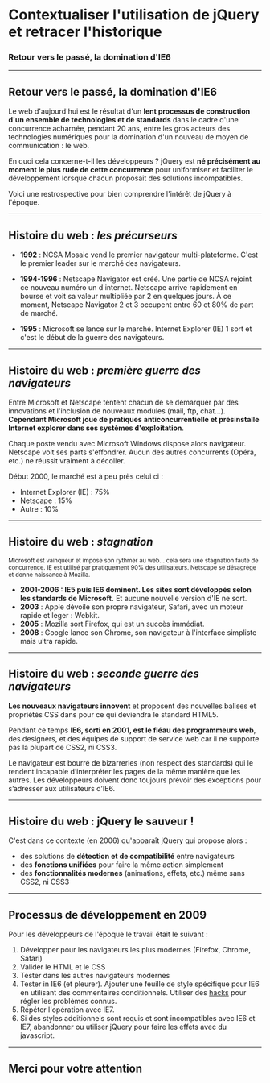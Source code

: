 <!-- footer: Copyright 2017 © Glenn ROLLAND – Reproduction interdite -->
<!-- page_number : true -->

<link rel="stylesheet" href="../../assets/style.css" />

# Contextualiser l'utilisation de jQuery et retracer l'historique

### Retour vers le passé, la domination d'IE6

<!-- 01/06 Document -->

----

## Retour vers le passé, la domination d'IE6

Le web d'aujourd'hui est le résultat d'un __lent processus de construction d'un ensemble de technologies et de standards__ dans le cadre d'une concurrence acharnée, pendant 20 ans, entre les gros acteurs des technologies numériques pour la domination d'un nouveau de moyen de communication : le web.

En quoi cela concerne-t-il les développeurs ? jQuery est __né précisément au moment le plus rude de cette concurrence__ pour uniformiser et faciliter le développement lorsque chacun proposait des solutions incompatibles.

Voici une restrospective pour bien comprendre l'intérêt de jQuery à l'époque.

----

## Histoire du web : _les précurseurs_

* __1992__ : NCSA Mosaic vend le premier navigateur multi-plateforme. C'est le premier leader sur le marché des navigateurs.

* __1994-1996__ : Netscape Navigator est créé. Une partie de NCSA rejoint ce  nouveau numéro un d'internet. Netscape arrive rapidement en bourse et voit sa valeur multipliée par 2 en quelques jours. À ce moment, Netscape Navigator 2 et 3 occupent entre 60 et 80% de part de marché.

* __1995__ : Microsoft se lance sur le marché. Internet Explorer (IE) 1 sort et c'est le début de la guerre des navigateurs.

----

## Histoire du web : _première guerre des navigateurs_

Entre Microsoft et Netscape tentent chacun de se démarquer par des innovations et l'inclusion de nouveaux modules (mail, ftp, chat...). __Cependant Microsoft joue de pratiques anticoncurrentielle et présinstalle Internet explorer dans ses systèmes d'exploitation__. 

Chaque poste vendu avec Microsoft Windows dispose alors navigateur. Netscape voit ses parts s'effondrer. Aucun des autres concurrents (Opéra, etc.) ne réussit vraiment à décoller.

Début 2000, le marché est à peu près celui ci :

* Internet Explorer (IE) : 75% 
* Netscape : 15%
* Autre : 10%

----

## Histoire du web : _stagnation_

<small>

Microsoft est vainqueur et impose son rythmer au web... cela sera une stagnation faute de concurrence. IE est utilisé par pratiquement 90% des utilisateurs. Netscape se désagrège et donne naissance à Mozilla.

</small>

* **2001-2006 : IE5 puis IE6 dominent. Les sites sont développés selon les standards de Microsoft.** Et aucune nouvelle version d'IE ne sort.
* __2003__ : Apple dévoile son propre navigateur, Safari, avec un moteur rapide et leger : Webkit.
* __2005__ : Mozilla sort Firefox, qui est un succès immédiat.
* __2008__ : Google lance son Chrome, son navigateur à l'interface simpliste mais ultra rapide.

----

## Histoire du web : _seconde guerre des navigateurs_

__Les nouveaux navigateurs innovent__ et proposent des nouvelles balises et propriétés CSS dans pour ce qui deviendra le standard HTML5. 

Pendant ce temps __IE6, sorti en 2001, est le fléau des programmeurs web__, des designers, et des équipes de support de service web car il ne supporte pas la plupart de CSS2, ni CSS3.

Le navigateur est bourré de bizarreries (non respect des standards) qui le rendent incapable d’interpréter les pages de la même manière que les autres. Les développeurs doivent donc toujours prévoir des exceptions pour s’adresser aux utilisateurs d’IE6. 

----

## Histoire du web : jQuery le sauveur !

C'est dans ce contexte (en 2006) qu'apparaît jQuery qui propose alors : 

* des solutions de __détection et de compatibilité__ entre navigateurs
* des __fonctions unifiées__ pour faire la même action simplement
* des __fonctionnalités modernes__ (animations, effets, etc.) même sans CSS2, ni CSS3

----

## Processus de développement en 2009

Pour les développeurs de l'époque le travail était le suivant :

1. Développer pour les navigateurs les plus modernes (Firefox, Chrome, Safari)
2. Valider le HTML et le CSS
3. Tester dans les autres navigateurs modernes
4. Tester in IE6 (et pleurer). Ajouter une feuille de style spécifique pour IE6 en utilisant des commentaires conditionnels. Utiliser des [hacks](https://browserhacks.com) pour régler les problèmes connus.
5. Répéter l'opération avec IE7.
6. Si des styles additionnels sont requis et sont incompatibles avec IE6 et IE7,  abandonner ou utiliser jQuery pour faire les effets avec du javascript.

----

## Merci pour votre attention 

